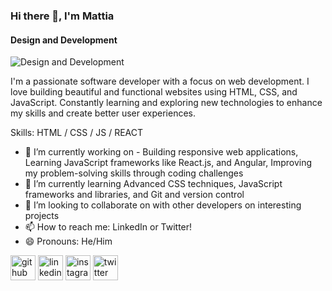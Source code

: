 ### Hi there 👋, I'm Mattia
#### Design and Development
![Design and Development](https://pbs.twimg.com/profile_banners/1566718721002987520/1714527700/600x200)

I'm a passionate software developer with a focus on web development. I love building beautiful and functional websites using HTML, CSS, and JavaScript. Constantly learning and exploring new technologies to enhance my skills and create better user experiences.

Skills:  HTML / CSS / JS / REACT

- 🔭 I’m currently working on - Building responsive web applications,  Learning JavaScript frameworks like React.js, and Angular, Improving my problem-solving skills through coding challenges 
- 🌱 I’m currently learning Advanced CSS techniques, JavaScript frameworks and libraries, and Git and version control 
- 👯 I’m looking to collaborate on  with other developers on interesting projects 
- 📫 How to reach me: LinkedIn or Twitter! 
- 😄 Pronouns: He/Him 


[<img src='https://cdn.jsdelivr.net/npm/simple-icons@3.0.1/icons/github.svg' alt='github' height='40'>](https://github.com/@mattialavai)  [<img src='https://cdn.jsdelivr.net/npm/simple-icons@3.0.1/icons/linkedin.svg' alt='linkedin' height='40'>](https://www.linkedin.com/in/Mattia/)  [<img src='https://cdn.jsdelivr.net/npm/simple-icons@3.0.1/icons/instagram.svg' alt='instagram' height='40'>](https://www.instagram.com/essentialand1/)  [<img src='https://cdn.jsdelivr.net/npm/simple-icons@3.0.1/icons/twitter.svg' alt='twitter' height='40'>](https://twitter.com/@Essentialand1)  







